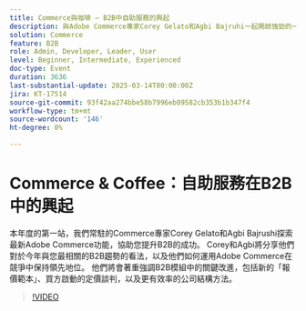 ```yaml
---
title: Commerce與咖啡 — B2B中自助服務的興起
description: 與Adobe Commerce專家Corey Gelato和Agbi Bajruhi一起開啟強勁的一年！ 瞭解最新的B2B功能，包括新的「報價單」範本、買方啟動的定價洽談，以及有效的公司結構。 透過相關B2B趨勢的深入分析，在競爭中保持領先地位，並運用Adobe Commerce獲得成功。
solution: Commerce
feature: B2B
role: Admin, Developer, Leader, User
level: Beginner, Intermediate, Experienced
doc-type: Event
duration: 3636
last-substantial-update: 2025-03-14T00:00:00Z
jira: KT-17514
source-git-commit: 93f42aa274bbe58b7996eb09582cb353b1b347f4
workflow-type: tm+mt
source-wordcount: '146'
ht-degree: 0%

---
```



# Commerce &amp; Coffee：自助服務在B2B中的興起

本年度的第一站，我們常駐的Commerce專家Corey Gelato和Agbi Bajrushi探索最新Adobe Commerce功能，協助您提升B2B的成功。 Corey和Agbi將分享他們對於今年與您最相關的B2B趨勢的看法，以及他們如何運用Adobe Commerce在競爭中保持領先地位。 他們將會著重強調B2B模組中的關鍵改進，包括新的「報價範本」、買方啟動的定價談判，以及更有效率的公司結構方法。

>[!VIDEO](https://video.tv.adobe.com/v/3451619/?learn=on&enablevpops)
